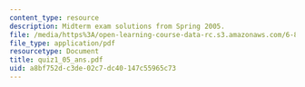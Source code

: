 ```yaml
---
content_type: resource
description: Midterm exam solutions from Spring 2005.
file: /media/https%3A/open-learning-course-data-rc.s3.amazonaws.com/6-824-distributed-computer-systems-engineering-spring-2006/a8bf752dc3de02c7dc40147c55965c73_quiz1_05_ans.pdf
file_type: application/pdf
resourcetype: Document
title: quiz1_05_ans.pdf
uid: a8bf752d-c3de-02c7-dc40-147c55965c73
---
```

